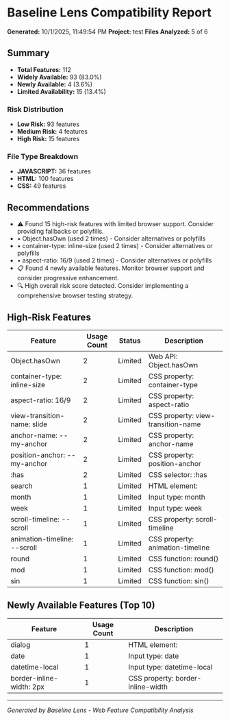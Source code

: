 # Baseline Lens Compatibility Report

**Generated:** 10/1/2025, 11:49:54 PM
**Project:** test
**Files Analyzed:** 5 of 6

## Summary

- **Total Features:** 112
- **Widely Available:** 93 (83.0%)
- **Newly Available:** 4 (3.6%)
- **Limited Availability:** 15 (13.4%)

### Risk Distribution

- **Low Risk:** 93 features
- **Medium Risk:** 4 features
- **High Risk:** 15 features

### File Type Breakdown

- **JAVASCRIPT:** 36 features
- **HTML:** 100 features
- **CSS:** 49 features

## Recommendations

- ⚠️ Found 15 high-risk features with limited browser support. Consider providing fallbacks or polyfills.
-    • Object.hasOwn (used 2 times) - Consider alternatives or polyfills
-    • container-type: inline-size (used 2 times) - Consider alternatives or polyfills
-    • aspect-ratio: 16/9 (used 2 times) - Consider alternatives or polyfills
- 📋 Found 4 newly available features. Monitor browser support and consider progressive enhancement.
- 🔍 High overall risk score detected. Consider implementing a comprehensive browser testing strategy.

## High-Risk Features

| Feature | Usage Count | Status | Description |
|---------|-------------|--------|-------------|
| Object.hasOwn | 2 | Limited | Web API: Object.hasOwn |
| container-type: inline-size | 2 | Limited | CSS property: container-type |
| aspect-ratio: 16/9 | 2 | Limited | CSS property: aspect-ratio |
| view-transition-name: slide | 2 | Limited | CSS property: view-transition-name |
| anchor-name: --my-anchor | 2 | Limited | CSS property: anchor-name |
| position-anchor: --my-anchor | 2 | Limited | CSS property: position-anchor |
| :has | 2 | Limited | CSS selector: :has |
| search | 1 | Limited | HTML element: <search> |
| month | 1 | Limited | Input type: month |
| week | 1 | Limited | Input type: week |
| scroll-timeline: --scroll | 1 | Limited | CSS property: scroll-timeline |
| animation-timeline: --scroll | 1 | Limited | CSS property: animation-timeline |
| round | 1 | Limited | CSS function: round() |
| mod | 1 | Limited | CSS function: mod() |
| sin | 1 | Limited | CSS function: sin() |

## Newly Available Features (Top 10)

| Feature | Usage Count | Description |
|---------|-------------|-------------|
| dialog | 1 | HTML element: <dialog> |
| date | 1 | Input type: date |
| datetime-local | 1 | Input type: datetime-local |
| border-inline-width: 2px | 1 | CSS property: border-inline-width |

---
*Generated by Baseline Lens - Web Feature Compatibility Analysis*